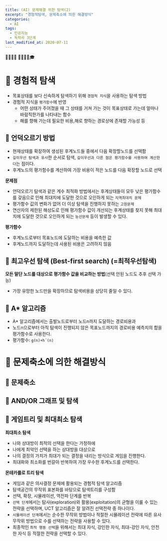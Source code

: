 ```yaml
---
title: (AI) 문제해결 위한 탐색(2)
excerpt: "경험적탐색, 문제축소에 의한 해결방식"
categories:
  - AI
tags:
  - 인공지능
  - 독학사 3단계
last_modified_at: 2020-07-11
---
```

💼📝🔑⏰ 📙📓📘📒🎓

# 💼 경험적 탐색
- 목표상태를 보다 신속하게 탐색하기 위해 `경험적 지식`을 사용하는 탐색 방법
- 경험적 지식을 `평가함수`에 반영
  + 어떤 상태가 주어졌을 때 그 상태를 거쳐 가는 것이 목표상태로 가는데 얼마나 바람직한가를 나타내는 함수
  + 해를 향해 가는데 필요한 비용,해로 향하는 경로상에 존재할 가능성 등

## 📝 언덕오르기 방법
- 현재상태를 확장하여 생성된 후계노드들 중에서 다음 확장할노드를 선택함
- `깊이우선 탐색과 유사`한 순서로 탐색, `깊이우선과 다른 점은 평가함수를 사용하여 계산한다`는 점이다.
- 후계노드의 평가함수를 계산하여 가장 비용이 적은 노드를 다음 확장할 노드로 선택

**문제점**
- 언덕오르기 탐색과 같은 계수 최적화 방법에서는 후계상태들이 모두 낮은  평가함수를 갖음으로 인해 최대치에 도달한 것으로 오인하게 되는 `지역최대치 문제`
- 평가함수 값의 변화가 없어 더 이상 탐색을 진행하지 못하는 `고원문제`
- 연산자의 제한된 해상도로 인해 평가함수 값이 개선되는 후계상태를 찾지 못해 최대치에 도달한 것으로 오인하게 되는 `능선문제` 등이 발생할 수 있다.

**평가함수**
- 후계노드로부터 목표노드에 도달하는 비용을 예측한 값
- 후계노드까지 도달하는데 사용된 비용은 고려하지 않음

## 📝 최고우선 탐색 (Best-first search) (=최적우선탐색)
**모든 말단 노드를 대상으로 평가함수 값을 비교하는 방법**(선택 안된 노드도 추후 선택 가능)
- 가장 유망한 노드만을 확장하므로 탐색비용을 상당히 줄일 수 있다.

## 📝 A* 알고리즘
- A* 알고리즘에서는 출발노드로부터 노드n까지 도달하는 경로비용과 
- 노드n으로부터 아직 탐색이 진행되지 않은 목표노드까지의 경로비용 예측치의 합을 평가함수로 사용한다.
- 평가함수: `g(n)+h´(n)`

# 💼 문제축소에 의한 해결방식
## 📝 문제축소

## 📝 AND/OR 그래프 및 탐색

## 📝 게임트리 및 최대최소 탐색
**최대최소 탐색**
- 나와 상대방이 최적의 선택을 한다는 가정하에 
- 나에게 최악인 선택을 하는 상대방을 대상으로 
- 나의 결정의 가치가 최대가 되는 결정을 내리는 방식으로 게임을 진행한다.
- 최대화와 최소화를 번갈아 반복하여 가장 우수한 후계노드를 선택한다.

**몬테카를로 트리 탐색**
- 게임과 같은 의사결정 문제에 활용되는 경험적 탐색 알고리즘
- 탐색공간의 무작위 표본화를 바탕으로 탐색트리를 구성함
- 선택, 확장, 시뮬레이션, 역전파 단계를 반복
- `선택 단계`에서는 탐사(exploration)와 활용(exploitation)의 균형을 이룰 수 있는 전략을 선택하며, UCT 알고리즘은 잘 알려진 선택전략 중 하나이다.
- `시뮬레이션 단계`에서는 순수한 무작위 방법이나 적절한 시뮬레이션 전략에 따른 유사 무작위 방법으로 수를 선택하는 전략을 사용할 수 있다.
- 최종적인 `최적 행동 선택`을 위해서는 최대 자식, 강인한 자식, 최대-강인 자식, 안전한 자식 등 적절한 전략을 선택할 수 있다.